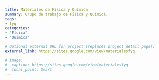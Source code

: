 ```yaml
---
title: Materiales de Física y Química
summary: Grupo de trabajo de Física y Química.
tags:
- fyq
categories:
- "Física"
- "Química"

# Optional external URL for project (replaces project detail page).
external_link: https://sites.google.com/view/materialesfyq

# image:
#  caption: https://sites.google.com/view/materialesfyq
#  focal_point: Smart
---
```

